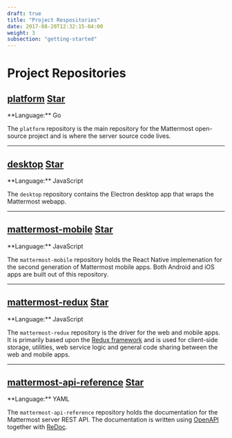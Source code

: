 ```yaml
---
draft: true
title: "Project Respositories"
date: 2017-08-20T12:32:15-04:00
weight: 3
subsection: "getting-started"
---
```


# Project Repositories


<h2><a href="https://github.com/mattermost/platform">platform</a>
<a class="github-button" href="https://github.com/mattermost/platform" data-icon="octicon-star" data-size="large" data-show-count="true" aria-label="Star mattermost/platform on GitHub">Star</a>
</h2>
**Language:** Go

The `platform` repository is the main repository for the Mattermost open-source project and is where the server source code lives.

<hr>

<h2><a href="https://github.com/mattermost/desktop">desktop</a>
<a class="github-button" href="https://github.com/mattermost/desktop" data-icon="octicon-star" data-size="large" data-show-count="true" aria-label="Star mattermost/desktop on GitHub">Star</a>
</h2>
**Language:** JavaScript

The `desktop` repository contains the Electron desktop app that wraps the Mattermost webapp.

<hr>

<h2><a href="https://github.com/mattermost/mattermost-mobile">mattermost-mobile</a>
<a class="github-button" href="https://github.com/mattermost/mattermost-mobile" data-icon="octicon-star" data-size="large" data-show-count="true" aria-label="Star mattermost/mattermost-mobile on GitHub">Star</a>
</h2>
**Language:** JavaScript

The `mattermost-mobile` repository holds the React Native implemenation for the second generation of Mattermost mobile apps. Both Android and iOS apps are built out of this repository.

<hr>

<h2><a href="https://github.com/mattermost/mattermost-redux">mattermost-redux</a>
<a class="github-button" href="https://github.com/mattermost/mattermost-redux" data-icon="octicon-star" data-size="large" data-show-count="true" aria-label="Star mattermost/mattermost-redux on GitHub">Star</a>
</h2>
**Language:** JavaScript

The `mattermost-redux` repository is the driver for the web and mobile apps. It is primarily based upon the [Redux framework](http://redux.js.org/) and is used for client-side storage, utilities, web service logic and general code sharing between the web and mobile apps.

<hr>

<h2><a href="https://github.com/mattermost/mattermost-api-reference">mattermost-api-reference</a>
<a class="github-button" href="https://github.com/mattermost/mattermost-api-reference" data-icon="octicon-star" data-size="large" data-show-count="true" aria-label="Star mattermost/mattermost-api-reference on GitHub">Star</a>
</h2>
**Language:** YAML

The `mattermost-api-reference` repository holds the documentation for the Mattermost server REST API. The documentation is written using [OpenAPI](https://www.openapis.org/) together with [ReDoc](https://github.com/Rebilly/ReDoc).
